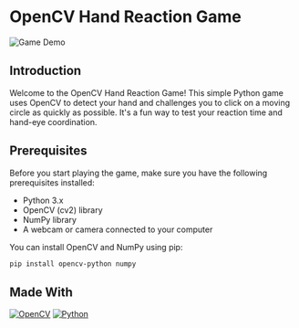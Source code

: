 # OpenCV Hand Reaction Game

![Game Demo](game_demo.gif)

## Introduction

Welcome to the OpenCV Hand Reaction Game! This simple Python game uses OpenCV to detect your hand and challenges you to click on a moving circle as quickly as possible. It's a fun way to test your reaction time and hand-eye coordination.

## Prerequisites

Before you start playing the game, make sure you have the following prerequisites installed:

- Python 3.x
- OpenCV (cv2) library
- NumPy library
- A webcam or camera connected to your computer

You can install OpenCV and NumPy using pip:

```bash
pip install opencv-python numpy
```
## Made With 
[![OpenCV](https://img.shields.io/badge/OpenCV-blue?style=for-the-badge&logo=opencv)](https://opencv.org/)
[![Python](https://img.shields.io/badge/Python-blue?style=for-the-badge&logo=python)](https://www.python.org/)
